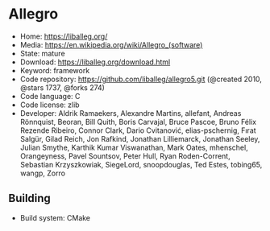 # Allegro

- Home: https://liballeg.org/
- Media: https://en.wikipedia.org/wiki/Allegro_(software)
- State: mature
- Download: https://liballeg.org/download.html
- Keyword: framework
- Code repository: https://github.com/liballeg/allegro5.git (@created 2010, @stars 1737, @forks 274)
- Code language: C
- Code license: zlib
- Developer: Aldrik Ramaekers, Alexandre Martins, allefant, Andreas Rönnquist, Beoran, Bill Quith, Boris Carvajal, Bruce Pascoe, Bruno Félix Rezende Ribeiro, Connor Clark, Dario Cvitanović, elias-pschernig, Fırat Salgür, Gilad Reich, Jon Rafkind, Jonathan Lilliemarck, Jonathan Seeley, Julian Smythe, Karthik Kumar Viswanathan, Mark Oates, mhenschel, Orangeyness, Pavel Sountsov, Peter Hull, Ryan Roden-Corrent, Sebastian Krzyszkowiak, SiegeLord, snoopdouglas, Ted Estes, tobing65, wangp, Zorro

## Building

- Build system: CMake
